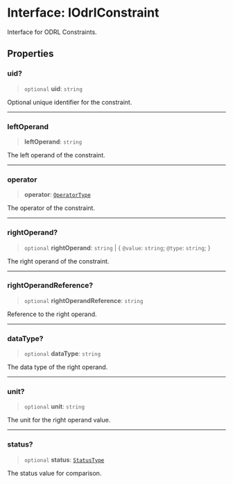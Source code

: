 # Interface: IOdrlConstraint

Interface for ODRL Constraints.

## Properties

### uid?

> `optional` **uid**: `string`

Optional unique identifier for the constraint.

***

### leftOperand

> **leftOperand**: `string`

The left operand of the constraint.

***

### operator

> **operator**: [`OperatorType`](../type-aliases/OperatorType.md)

The operator of the constraint.

***

### rightOperand?

> `optional` **rightOperand**: `string` \| \{ `@value`: `string`; `@type`: `string`; \}

The right operand of the constraint.

***

### rightOperandReference?

> `optional` **rightOperandReference**: `string`

Reference to the right operand.

***

### dataType?

> `optional` **dataType**: `string`

The data type of the right operand.

***

### unit?

> `optional` **unit**: `string`

The unit for the right operand value.

***

### status?

> `optional` **status**: [`StatusType`](../type-aliases/StatusType.md)

The status value for comparison.
